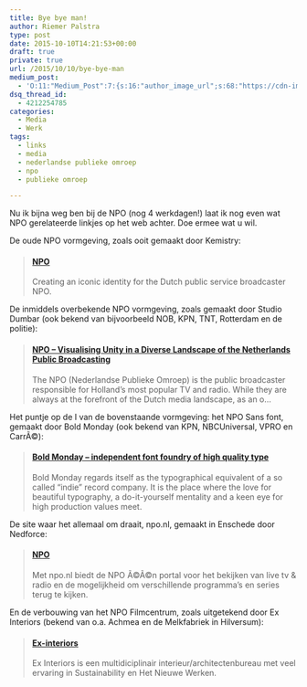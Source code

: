 ```yaml
---
title: Bye bye man!
author: Riemer Palstra
type: post
date: 2015-10-10T14:21:53+00:00
draft: true
private: true
url: /2015/10/10/bye-bye-man
medium_post:
  - 'O:11:"Medium_Post":7:{s:16:"author_image_url";s:68:"https://cdn-images-1.medium.com/fit/c/200/200/0*U6x1JVrssix8bcLK.jpg";s:10:"author_url";s:28:"https://medium.com/@rpalstra";s:10:"cross_link";N;s:2:"id";s:12:"b7bcd330889e";s:7:"license";N;s:6:"status";N;s:3:"url";s:53:"https://medium.com/@rpalstra/bye-bye-man-b7bcd330889e";}'
dsq_thread_id:
  - 4212254785
categories:
  - Media
  - Werk
tags:
  - links
  - media
  - nederlandse publieke omroep
  - npo
  - publieke omroep

---
```

Nu ik bijna weg ben bij de NPO (nog 4 werkdagen!) laat ik nog even wat NPO gerelateerde linkjes op het web achter. Doe ermee wat u wil.

De oude NPO vormgeving, zoals ooit gemaakt door Kemistry:

<blockquote class="embedly-card" data-card-controls="1" data-card-align="center" data-card-theme="light" data-card-key="73889b54693b4545a951fdf7237318d2">
  <h4>
    <a href="http://www.kemistry.co.uk/work/npo/">NPO</a>
  </h4>
  
  <p>
    Creating an iconic identity for the Dutch public service broadcaster NPO.
  </p>
</blockquote>



De inmiddels overbekende NPO vormgeving, zoals gemaakt door Studio Dumbar (ook bekend van bijvoorbeeld NOB, KPN, TNT, Rotterdam en de politie):

<blockquote class="embedly-card" data-card-controls="1" data-card-align="center" data-card-theme="light" data-card-key="73889b54693b4545a951fdf7237318d2">
  <h4>
    <a href="http://studiodumbar.com/work/netherlands-public-broadcasting-npo">NPO &#8211; Visualising Unity in a Diverse Landscape of the Netherlands Public Broadcasting</a>
  </h4>
  
  <p>
    The NPO (Nederlandse Publieke Omroep) is the public broadcaster responsible for Holland&#8217;s most popular TV and radio. While they are always at the forefront of the Dutch media landscape, as an o&#8230;
  </p>
</blockquote>



Het puntje op de I van de bovenstaande vormgeving: het NPO Sans font, gemaakt door Bold Monday (ook bekend van KPN, NBCUniversal, VPRO en CarrÃ©):

<blockquote class="embedly-card" data-card-controls="1" data-card-align="center" data-card-theme="light" data-card-key="73889b54693b4545a951fdf7237318d2">
  <h4>
    <a href="https://www.boldmonday.com/custom/npo/">Bold Monday &#8211; independent font foundry of high quality type</a>
  </h4>
  
  <p>
    Bold Monday regards itself as the typographical equivalent of a so called &#8220;indie&#8221; record company. It is the place where the love for beautiful typography, a do-it-yourself mentality and a keen eye for high production values meet.
  </p>
</blockquote>



De site waar het allemaal om draait, npo.nl, gemaakt in Enschede door Nedforce:

<blockquote class="embedly-card" data-card-controls="1" data-card-align="center" data-card-theme="light" data-card-key="73889b54693b4545a951fdf7237318d2">
  <h4>
    <a href="http://www.nedforce.nl/portfolio/npo">NPO</a>
  </h4>
  
  <p>
    Met npo.nl biedt de NPO Ã©Ã©n portal voor het bekijken van live tv & radio en de mogelijkheid om verschillende programma&#8217;s en series terug te kijken.
  </p>
</blockquote>



En de verbouwing van het NPO Filmcentrum, zoals uitgetekend door Ex Interiors (bekend van o.a. Achmea en de Melkfabriek in Hilversum):

<blockquote class="embedly-card" data-card-controls="1" data-card-align="center" data-card-theme="light" data-card-key="73889b54693b4545a951fdf7237318d2">
  <h4>
    <a href="http://www.ex-interiors.nl/projecten/lopende_projecten/73/npo">Ex-interiors</a>
  </h4>
  
  <p>
    Ex Interiors is een multidiciplinair interieur/architectenbureau met veel ervaring in Sustainability en Het Nieuwe Werken.
  </p>
</blockquote>